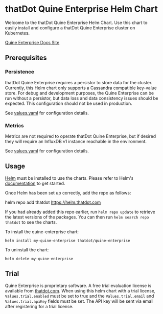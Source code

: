 # thatDot Quine Enterprise Helm Chart

Welcome to the thatDot Quine Enterprise Helm Chart. Use this chart to easily
install and configure a thatDot Quine Enterprise cluster on Kubernetes.

[Quine Enterprise Docs Site](https://docs.thatdot.com/streaming-graph/overview/index.html)

## Prerequisites

### Persistence

thatDot Quine Enterprise requires a persistor to store data for the cluster.
Currently, this Helm chart only supports a Cassandra compatible key-value
store. For debug and development purposes, the Quine Enterprise can be run
without a persistor, but data loss and data consistency issues should be
expected. This configuration should not be used in production.

See [values.yaml](values.yaml) for configuration details.

### Metrics

Metrics are not required to operate thatDot Quine Enterprise, but if desired
they will require an InfluxDB v1 instance reachable in the environment. 

See [values.yaml](values.yaml) for configuration details.

## Usage

[Helm](https://helm.sh) must be installed to use the charts.  Please refer to
Helm's [documentation](https://helm.sh/docs) to get started.

Once Helm has been set up correctly, add the repo as follows:

  helm repo add thatdot https://helm.thatdot.com

If you had already added this repo earlier, run `helm repo update` to retrieve
the latest versions of the packages.  You can then run `helm search repo
thatdot` to see the charts.

To install the quine-enterprise chart:

    helm install my-quine-enterprise thatdot/quine-enterprise

To uninstall the chart:

    helm delete my-quine-enterprise

## Trial

Quine Enterprise is proprietary software. A free trial evaluation license is
available from [thatdot.com](https://www.thatdot.com/free-trial/). When using
this helm chart with a trial license, `Values.trial.enabled` must be set to
true and the `Values.trial.email` and `Values.trial.apiKey` fields must be set.
The API key will be sent via email after registering for a trial license.
